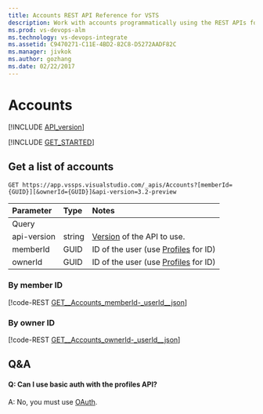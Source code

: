 ```yaml
---
title: Accounts REST API Reference for VSTS
description: Work with accounts programmatically using the REST APIs for Visual Studio Team Services.
ms.prod: vs-devops-alm
ms.technology: vs-devops-integrate
ms.assetid: C9470271-C11E-4BD2-82C8-D5272AADF82C
ms.manager: jivkok
ms.author: gozhang
ms.date: 02/22/2017
---
```


# Accounts
[!INCLUDE [API_version](../_data/version3-preview2.md)]

[!INCLUDE [GET_STARTED](../_data/get-started.md)]

## Get a list of accounts

```no-highlight
GET https://app.vssps.visualstudio.com/_apis/Accounts?[memberId={GUID}][&ownerId={GUID}]&api-version=3.2-preview
```

| Parameter | Type   | Notes 
|:----------|:-------|:--------------------------
| Query
| api-version | string | [Version](../../get-started/rest/basics.md#versions) of the API to use.
| memberId    | GUID | ID of the user (use [Profiles](https://www.visualstudio.com/en-us/docs/integrate/api/shared/profiles) for ID)
| ownerId     | GUID | ID of the user (use [Profiles](https://www.visualstudio.com/en-us/docs/integrate/api/shared/profiles) for ID)

### By member ID

[!code-REST [GET__Accounts_memberId-_userId__json](./_data/accounts/GET__Accounts_memberId-_userId_.json)]

### By owner ID

[!code-REST [GET__Accounts_ownerId-_userId__json](./_data/accounts/GET__Accounts_ownerId-_userId_.json)]

## Q&A

<!-- BEGINSECTION class="md-qanda" -->

#### Q: Can I use basic auth with the profiles API?

A: No, you must use [OAuth](../../get-started/authentication/oauth.md).

<!-- ENDSECTION --> 

